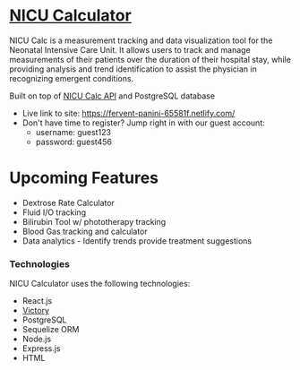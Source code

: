 # [NICU Calculator][nc]

NICU Calc is a measurement tracking and data visualization tool for the Neonatal Intensive Care Unit. It allows users to track and manage measurements of their patients over the duration of their hospital stay, while providing analysis and trend identification to assist the physician in recognizing emergent conditions. 

Built on top of [NICU Calc API][ncapi] and PostgreSQL database
* Live link to site: https://fervent-panini-65581f.netlify.com/
 * Don't have time to register? Jump right in with our guest account:
    * username: guest123
    * password: guest456

# Upcoming Features

- Dextrose Rate Calculator
- Fluid I/O tracking
- Bilirubin Tool w/ phototherapy tracking
- Blood Gas tracking and calculator
- Data analytics - Identify trends provide treatment suggestions


### Technologies
NICU Calculator uses the following technologies:

* React.js
* [Victory][vict]
* PostgreSQL
* Sequelize ORM
* Node.js
* Express.js
* HTML







[//]: # (These are reference links used in the body of this note and get stripped out when the markdown processor does its job)

   [vict]: <https://formidable.com/open-source/victory/>
   [nc]: <https://fervent-panini-65581f.netlify.com/>
   [ncapi]: <https://github.com/ersnover/nicu-calc-server>
   [eric]: <https://github.com/ersnover>
   [fitz]: <https://github.com/yourfriendfitz>
   [brian]: <https://github.com/RobertMcCutchen>
   [mmp]: <https://www.mlb.com/astros/ballpark>
   
